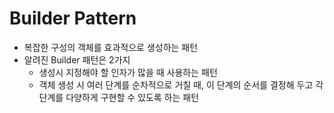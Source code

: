 # Builder Pattern

- 복잡한 구성의 객체를 효과적으로 생성하는 패턴
- 알려진 Builder 패턴은 2가지
	- 생성시 지정해야 할 인자가 많을 때 사용하는 패턴
	- 객체 생성 시 여러 단계를 순차적으로 거칠 때, 이 단계의 순서를 결정해 두고 각 단계를 다양하게 구현할 수 있도록 하는 패턴
